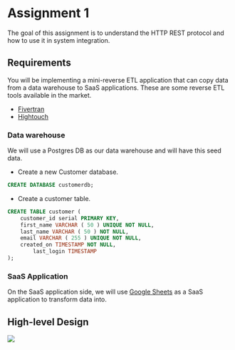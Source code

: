 # Assignment 1

The goal of this assignment is to understand the HTTP REST protocol and how to use it in system integration.

## Requirements

You will be implementing a mini-reverse ETL application that can copy data from a data warehouse to SaaS applications. These are some reverse ETL tools available in the market.
* [Fivertran](https://www.fivetran.com/)
* [Hightouch](https://hightouch.com/)

### Data warehouse

We will use a Postgres DB as our data warehouse and will have this seed data.

* Create a new Customer database.

```sql
CREATE DATABASE customerdb;
```

* Create a customer table.
```sql
CREATE TABLE customer (
	customer_id serial PRIMARY KEY,
	first_name VARCHAR ( 50 ) UNIQUE NOT NULL,
	last_name VARCHAR ( 50 ) NOT NULL,
	email VARCHAR ( 255 ) UNIQUE NOT NULL,
	created_on TIMESTAMP NOT NULL,
        last_login TIMESTAMP 
);
```

### SaaS Application

On the SaaS application side, we will use [Google Sheets](https://developers.google.com/sheets/api/quickstart/python) as a SaaS application to transform data into.

## High-level Design

![](https://docs.google.com/drawings/d/e/2PACX-1vQTc_ZR7v72D6w7QgpX5wagxGeuram1C1doerXvnZkDQQJFsINQbIkd-L6tDbupe5icKPAXi5j44Df5/pub?w=960&h=720)

